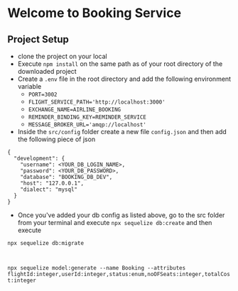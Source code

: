 # Welcome to Booking Service

## Project Setup
- clone the project on your local
- Execute `npm install` on the same path as of your root directory of the downloaded project
- Create a `.env` file in the root directory and add the following environment variable
    - `PORT=3002`
    - `FLIGHT_SERVICE_PATH='http://localhost:3000'`
    - `EXCHANGE_NAME=AIRLINE_BOOKING`
    - `REMINDER_BINDING_KEY=REMINDER_SERVICE`
    - `MESSAGE_BROKER_URL='amqp://localhost'`
- Inside the `src/config` folder create a new file `config.json` and then add the following piece of json

```
{
  "development": {
    "username": <YOUR_DB_LOGIN_NAME>,
    "password": <YOUR_DB_PASSWORD>,
    "database": "BOOKING_DB_DEV",
    "host": "127.0.0.1",
    "dialect": "mysql"
  }
}

```
- Once you've added your db config as listed above, go to the src folder from your terminal and execute `npx sequelize db:create`
and then execute

`npx sequelize db:migrate`
```


```
`npx sequelize model:generate --name Booking --attributes flightId:integer,userId:integer,status:enum,noOFSeats:integer,totalCost:integer`

```
